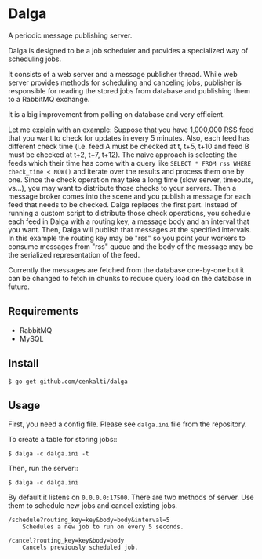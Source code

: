 Dalga
=====

A periodic message publishing server.

Dalga is designed to be a job scheduler and
provides a specialized way of scheduling jobs.

It consists of a web server and a message publisher thread.
While web server provides methods for scheduling and canceling jobs,
publisher is responsible for reading the stored jobs from database
and publishing them to a RabbitMQ exchange.

It is a big improvement from polling on database and very efficient.

Let me explain with an example: Suppose that you have 1,000,000 RSS feed
that you want to check for updates in every 5 minutes. Also, each feed has
different check time (i.e. feed A must be checked at t, t+5, t+10 and
feed B must be checked at t+2, t+7, t+12). The naive approach is selecting
the feeds which their time has come with a query like
`SELECT * FROM rss WHERE check_time < NOW()` and iterate over the results and
process them one by one. Since the check operation may take a long time
(slow server, timeouts, vs...), you may want to distribute those checks to
your servers. Then a message broker comes into the scene and you publish a
message for each feed that needs to be checked. Dalga replaces the first part.
Instead of running a custom script to distribute those check operations,
you schedule each feed in Dalga with a routing key, a message body
and an interval that you want. Then, Dalga will publish that messages at the
specified intervals. In this example the routing key may be "rss" so you point
your workers to consume messages from "rss" queue and the body of the message
may be the serialized representation of the feed.

Currently the messages are fetched from the database one-by-one but it can
be changed to fetch in chunks to reduce query load on the database in future.

Requirements
------------

* RabbitMQ
* MySQL

Install
-------

    $ go get github.com/cenkalti/dalga

Usage
-----

First, you need a config file. Please see ``dalga.ini`` file from the repository.

To create a table for storing jobs::

    $ dalga -c dalga.ini -t

Then, run the server::

    $ dalga -c dalga.ini

By default it listens on ``0.0.0.0:17500``. There are two methods of server.
Use them to schedule new jobs and cancel existing jobs.

```
/schedule?routing_key=key&body=body&interval=5
    Schedules a new job to run on every 5 seconds.

/cancel?routing_key=key&body=body
    Cancels previously scheduled job.
```
